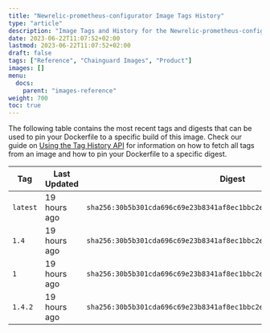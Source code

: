```yaml
---
title: "Newrelic-prometheus-configurator Image Tags History"
type: "article"
description: "Image Tags and History for the Newrelic-prometheus-configurator Chainguard Image"
date: 2023-06-22T11:07:52+02:00
lastmod: 2023-06-22T11:07:52+02:00
draft: false
tags: ["Reference", "Chainguard Images", "Product"]
images: []
menu:
  docs:
    parent: "images-reference"
weight: 700
toc: true
---
```


The following table contains the most recent tags and digests that can be used to pin your Dockerfile to a specific build of this image. Check our guide on [Using the Tag History API](/chainguard/chainguard-images/using-the-tag-history-api/) for information on how to fetch all tags from an image and how to pin your Dockerfile to a specific digest.

| Tag      | Last Updated | Digest                                                                    |
|----------|--------------|---------------------------------------------------------------------------|
| `latest` | 19 hours ago | `sha256:30b5b301cda696c69e23b8341af8ec1bbc2e4c1673db4374a0098e21bfeaa5fc` |
| `1.4`    | 19 hours ago | `sha256:30b5b301cda696c69e23b8341af8ec1bbc2e4c1673db4374a0098e21bfeaa5fc` |
| `1`      | 19 hours ago | `sha256:30b5b301cda696c69e23b8341af8ec1bbc2e4c1673db4374a0098e21bfeaa5fc` |
| `1.4.2`  | 19 hours ago | `sha256:30b5b301cda696c69e23b8341af8ec1bbc2e4c1673db4374a0098e21bfeaa5fc` |
